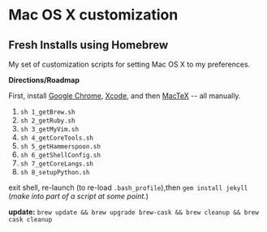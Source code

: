 # Mac OS X customization
## Fresh Installs using Homebrew

My set of customization scripts for setting Mac OS X to my preferences.

**Directions/Roadmap**

First, install 
[Google Chrome](https://www.google.com/chrome/browser/desktop/index.html), 
[Xcode](https://itunes.apple.com/us/app/xcode/id497799835?mt=12), and then 
[MacTeX](https://tug.org/mactex/downloading.html) -- all manually.

1. `sh 1_getBrew.sh`
2. `sh 2_getRuby.sh`
3. `sh 3_getMyVim.sh`
4. `sh 4_getCoreTools.sh`
5. `sh 5_getHammerspoon.sh`
6. `sh 6_getShellConfig.sh`
7. `sh 7_getCoreLangs.sh`
8. `sh 8_setupPython.sh`

exit shell, re-launch (to re-load `.bash_profile`),then `gem install jekyll` 
(_make into part of a script at some point._)

__update:__ `brew update && brew upgrade brew-cask && brew cleanup && brew cask cleanup`
